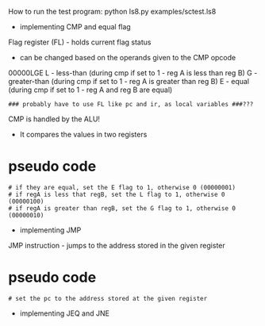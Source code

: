 How to run the test program:
python ls8.py examples/sctest.ls8



* implementing CMP and equal flag

Flag register (FL) - holds current flag status
 - can be changed based on the operands given to the CMP opcode

00000LGE
L - less-than (during cmp if set to 1 -  reg A is less than reg B)
G - greater-than (during cmp if set to 1 - reg A is greater than reg B)
E - equal (during cmp if set to 1 - reg A and reg B are equal)

    ### probably have to use FL like pc and ir, as local variables ###???

CMP is handled by the ALU!
- It compares the values in two registers

# pseudo code
    # if they are equal, set the E flag to 1, otherwise 0 (00000001)
    # if regA is less that regB, set the L flag to 1, otherwise 0 (00000100)
    # if regA is greater than regB, set the G flag to 1, otherwise 0 (00000010)

* implementing JMP

JMP instruction - jumps to the address stored in the given register

# pseudo code
    # set the pc to the address stored at the given register

* implementing JEQ and JNE